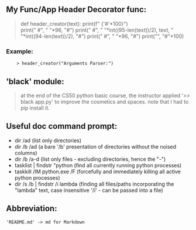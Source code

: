 


## My Func/App Header Decorator func:

> def header_creator(text):
> 	print(f" {'#'*100}")	
> 	print(" #", " "*96, "#")
> 	print(" #", " "*int((95-len(text))/2), text, " "*int((94-len(text))/2), "#")
> 	print(" #", " "*96, "#")
> 	print("", "#"*100)
>

### 	Example:
		> header_creator("Arguments Parser:")


## 'black' module:
> at the end of the CS50 python basic course, the instructor applied  '>> black app.py' to improve the cosmetics and spaces.
> note that I had to pip install it.


## Useful doc command prompt:

 - dir /ad  (list only directories)
 - dir /b /ad  (a bare '/b' presentation of directories without the noised columns)
 - dir /b /a-d (list only files - excluding directories, hence the "-")
 - tasklist | findstr "python (find all currently running python processes)
 - taskkill /IM python.exe /F (forcefully and immediately killing all active python processes)
 - dir /s /b | findstr /i lambda (finding all files/paths incorporating the "lambda" text, case insensitive '/i' - can be passed into a file)




## Abbreviation:
	'README.md' -> md for Markdown
